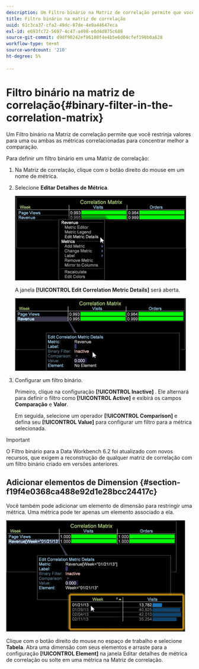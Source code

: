 ```yaml
---
description: Um Filtro binário na Matriz de correlação permite que você restrinja valores para uma ou ambas as métricas correlacionadas para concentrar melhor a comparação.
title: Filtro binário na matriz de correlação
uuid: 61c3ca37-cfa2-49dc-87de-4e9a44647eca
exl-id: e693fc72-5697-4c47-a498-e0d4d875c688
source-git-commit: d9df90242ef96188f4e4b5e6d04cfef196b0a628
workflow-type: tm+mt
source-wordcount: '210'
ht-degree: 5%

---
```


# Filtro binário na matriz de correlação{#binary-filter-in-the-correlation-matrix}

Um Filtro binário na Matriz de correlação permite que você restrinja valores para uma ou ambas as métricas correlacionadas para concentrar melhor a comparação.

Para definir um filtro binário em uma Matriz de correlação:

1. Na Matriz de correlação, clique com o botão direito do mouse em um nome de métrica.
1. Selecione **Editar Detalhes de Métrica**.

   ![](assets/correlation_matrix_binary_filter.png)

   A janela **[!UICONTROL Edit Correlation Metric Details]** será aberta.

   ![](assets/correlation_matrix_metric_details.png)

1. Configurar um filtro binário.

   Primeiro, clique na configuração **[!UICONTROL Inactive]** . Ele alternará para definir o filtro como **[!UICONTROL Active]** e exibirá os campos **Comparação** e **Valor**.

   Em seguida, selecione um operador **[!UICONTROL Comparison]** e defina seu **[!UICONTROL Value]** para configurar um filtro para a métrica selecionada.

>[!IMPORTANT]
>
>O Filtro binário para a Data Workbench 6.2 foi atualizado com novos recursos, que exigem a reconstrução de qualquer matriz de correlação com um filtro binário criado em versões anteriores.

## Adicionar elementos de Dimension {#section-f19f4e0368ca488e92d1e28bcc24417c}

Você também pode adicionar um elemento de dimensão para restringir uma métrica. Uma métrica pode ter apenas um elemento associado a ela.

![](assets/correlation_matrix_element.png)

Clique com o botão direito do mouse no espaço de trabalho e selecione **Tabela**. Abra uma dimensão com seus elementos e arraste para a configuração **[!UICONTROL Element]** na janela Editar detalhes de métrica de correlação ou solte em uma métrica na Matriz de correlação.
